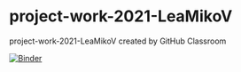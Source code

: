 # project-work-2021-LeaMikoV
project-work-2021-LeaMikoV created by GitHub Classroom

[![Binder](https://mybinder.org/badge_logo.svg)](https://mybinder.org/v2/gh/teokem/project-work-2021-LeaMikoV/HEAD)
